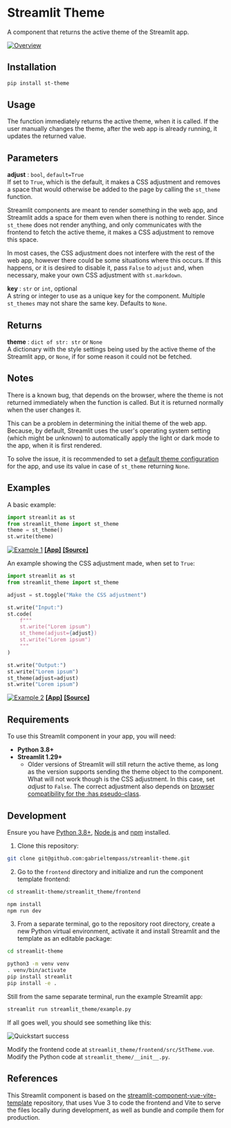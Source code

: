 # Streamlit Theme

A component that returns the active theme of the Streamlit app.

[![Overview](https://github.com/gabrieltempass/streamlit-theme/raw/main/images/st_theme_1.gif)](https://st-theme-1.streamlit.app/)

## Installation

``` bash
pip install st-theme
```

## Usage

The function immediately returns the active theme, when it is called. If the
user manually changes the theme, after the web app is already running, it
updates the returned value.

## Parameters

**adjust** : `bool`, `default=True`</br>
If set to ``True``, which is the default, it makes a CSS adjustment and removes
a space that would otherwise be added to the page by calling the ``st_theme``
function.

Streamlit components are meant to render something in the web app, and
Streamlit adds a space for them even when there is nothing to render. Since
``st_theme`` does not render anything, and only communicates with the frontend
to fetch the active theme, it makes a CSS adjustment to remove this space.

In most cases, the CSS adjustment does not interfere with the rest of the web
app, however there could be some situations where this occurs. If this happens,
or it is desired to disable it, pass ``False`` to `adjust` and, when necessary,
make your own CSS adjustment with ``st.markdown``.

**key** : `str` or `int`, optional</br>
A string or integer to use as a unique key for the component. Multiple
``st_themes`` may not share the same key. Defaults to ``None``.

## Returns

**theme** : `dict of str: str` or `None`</br>
A dictionary with the style settings being used by the active theme of the
Streamlit app, or ``None``, if for some reason it could not be fetched.

## Notes

There is a known bug, that depends on the browser, where the theme is not
returned immediately when the function is called. But it is returned normally
when the user changes it.

This can be a problem in determining the initial theme of the web app. Because,
by default, Streamlit uses the user's operating system setting (which might be
unknown) to automatically apply the light or dark mode to the app, when it is
first rendered.

To solve the issue, it is recommended to set a
[default theme configuration](https://docs.streamlit.io/library/advanced-features/theming)
for the app, and use its value in case of ``st_theme`` returning ``None``.

## Examples

A basic example:

``` python
import streamlit as st
from streamlit_theme import st_theme
theme = st_theme()
st.write(theme)
```
[![Example 1](https://github.com/gabrieltempass/streamlit-theme/raw/main/images/st_theme_1.gif)](https://st-theme-1.streamlit.app/)
[**[App]**](https://st-theme-1.streamlit.app/) 
[**[Source]**](https://github.com/gabrieltempass/streamlit-theme/blob/main/examples/st_theme_1.py)

An example showing the CSS adjustment made, when set to ``True``:

``` python
import streamlit as st
from streamlit_theme import st_theme

adjust = st.toggle("Make the CSS adjustment")

st.write("Input:")
st.code(
    f"""
    st.write("Lorem ipsum")
    st_theme(adjust={adjust})
    st.write("Lorem ipsum")
    """
)

st.write("Output:")
st.write("Lorem ipsum")
st_theme(adjust=adjust)
st.write("Lorem ipsum")
```
[![Example 2](https://github.com/gabrieltempass/streamlit-theme/raw/main/images/st_theme_2.gif)](https://st-theme-2.streamlit.app/)
[**[App]**](https://st-theme-2.streamlit.app/) 
[**[Source]**](https://github.com/gabrieltempass/streamlit-theme/blob/main/examples/st_theme_2.py)

## Requirements

To use this Streamlit component in your app, you will need:
* **Python 3.8+**
* **Streamlit 1.29+**
  * Older versions of Streamlit will still return the active theme, as long as
  the version supports sending the theme object to the component. What will not
  work though is the CSS adjustment. In this case, set *adjust* to ``False``. 
  The correct adjustment also depends on
  [browser compatibility for the :has pseudo-class](https://developer.mozilla.org/en-US/docs/Web/CSS/:has#browser_compatibility).

## Development

Ensure you have [Python 3.8+](https://www.python.org/downloads/),
[Node.js](https://nodejs.org) and
[npm](https://docs.npmjs.com/downloading-and-installing-node-js-and-npm)
installed.

1. Clone this repository:
``` bash
git clone git@github.com:gabrieltempass/streamlit-theme.git
```

2. Go to the `frontend` directory and initialize and run the component template
frontend:
``` bash
cd streamlit-theme/streamlit_theme/frontend
```
``` bash
npm install
npm run dev
```

3. From a separate terminal, go to the repository root directory, create a new
Python virtual environment, activate it and install Streamlit and the template
as an editable package:
``` bash
cd streamlit-theme
```
``` bash
python3 -m venv venv
. venv/bin/activate
pip install streamlit
pip install -e .
```

Still from the same separate terminal, run the example Streamlit app:
``` bash
streamlit run streamlit_theme/example.py
```

If all goes well, you should see something like this:

![Quickstart success](https://github.com/gabrieltempass/streamlit-theme/raw/main/images/development.png)

Modify the frontend code at
`streamlit_theme/frontend/src/StTheme.vue`.
Modify the Python code at `streamlit_theme/__init__.py`.

## References

This Streamlit component is based on the [streamlit-component-vue-vite-template](https://github.com/gabrieltempass/streamlit-component-vue-vite-template)
repository, that uses Vue 3 to code the frontend and Vite to serve the files
locally during development, as well as bundle and compile them for production.
